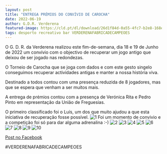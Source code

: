 ```yaml
---
layout: post
title: "ENTREGA PRÉMIOS DO CONVÍVIO DE CAROCHA"
date: 2022-06-19
author: G.D.R. Verderena
featured-image: https://cld.pt/dl/download/26d1f84d-0a55-4fc7-b2e8-168e0838e31d/IMG_2032.jpg
tags: desporto recreativo bar VERDERENAFABRICADECAMPEOES
---
```


O G. D. R. da Verderena realizou este fim-de-semana, dia 18 e 19 de Junho de 2022 um convívio com o objectivo de recuperar um jogo antigo que deixou de ser jogado nas redondezas.

O Torneio de Carocha que se joga com dados e com este gesto singelo conseguimos recuperar actividades antigas e manter a nossa história viva.

Destinado a todos contou com uma presença reduzida de 8 jogadores, mas que se espera que venham a ser muitos mais.

A entrega de prémios contou com a presença de Verónica Rita e Pedro Pinto em representação da União de Freguesias.
 
O primeiro classificado foi o Luís, um dos que muito ajudou a que esta iniciativa de recuperação fosse possível.
![1](https://cld.pt/dl/download/8caba1ea-5bd2-44c9-be35-b61d7be2fb4b/IMG_2031.jpg)
Foi um momento de convivio e a competição foi só para dar alguma adrenalina :-)
![2](https://cld.pt/dl/download/6af74f79-7820-407b-975d-763b3aa5da19/IMG_2026.jpg)
![3](https://cld.pt/dl/download/421b0721-03da-4e20-b1ae-116401b9f6c4/IMG_2025.jpg)
![4](https://cld.pt/dl/download/a9ea5bc6-4c35-480d-9ec6-a766d1fc3bc4/IMG_2019.jpg)
![5](https://cld.pt/dl/download/b0c7d7f6-fe14-4052-864f-739cdfee58f2/IMG_2017.jpg)
![6](https://cld.pt/dl/download/426a5b05-7076-4c09-9f63-9161eded1166/IMG_2011.jpg)
![7](https://cld.pt/dl/download/0a88a82d-30f9-4df7-8fcd-006e9b4da1f8/IMG_1973.jpg)
![8](https://cld.pt/dl/download/809dbda9-8c89-4c28-932e-805626eda608/IMG_1991.jpg)
![9](https://cld.pt/dl/download/cb8b2f5a-f016-4168-b96a-7070233c78df/IMG_2001.jpg)
![10](https://cld.pt/dl/download/50956ad2-a5d0-489b-a148-40c67dce4892/IMG_2008.jpg)

[Post no Facebook](https://www.facebook.com/356445604388109/posts/pfbid098CyErk93BD9n4fvAuvcKpQ8eDSZefAH2sdVMfoQLFuNE8c6D4XrmrjW7r2EM8H3l/)

#VERDERENAFABRICADECAMPEOES
